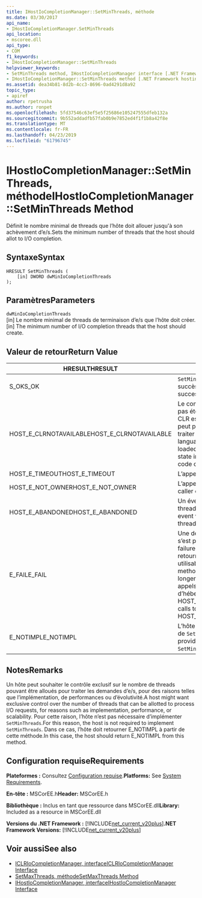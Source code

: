 ```yaml
---
title: IHostIoCompletionManager::SetMinThreads, méthode
ms.date: 03/30/2017
api_name:
- IHostIoCompletionManager.SetMinThreads
api_location:
- mscoree.dll
api_type:
- COM
f1_keywords:
- IHostIoCompletionManager::SetMinThreads
helpviewer_keywords:
- SetMinThreads method, IHostIoCompletionManager interface [.NET Framework hosting]
- IHostIoCompletionManager::SetMinThreads method [.NET Framework hosting]
ms.assetid: dea34b81-8d2b-4cc3-8696-0ad4291d8a92
topic_type:
- apiref
author: rpetrusha
ms.author: ronpet
ms.openlocfilehash: 5fd37546c63ef5e5f25686e105247555dfeb132a
ms.sourcegitcommit: 9b552addadfb57fab0b9e7852ed4f1f1b8a42f8e
ms.translationtype: MT
ms.contentlocale: fr-FR
ms.lasthandoff: 04/23/2019
ms.locfileid: "61796745"
---
```

# <a name="ihostiocompletionmanagersetminthreads-method"></a><span data-ttu-id="ca36a-102">IHostIoCompletionManager::SetMinThreads, méthode</span><span class="sxs-lookup"><span data-stu-id="ca36a-102">IHostIoCompletionManager::SetMinThreads Method</span></span>
<span data-ttu-id="ca36a-103">Définit le nombre minimal de threads que l’hôte doit allouer jusqu'à son achèvement d’e/s.</span><span class="sxs-lookup"><span data-stu-id="ca36a-103">Sets the minimum number of threads that the host should allot to I/O completion.</span></span>  
  
## <a name="syntax"></a><span data-ttu-id="ca36a-104">Syntaxe</span><span class="sxs-lookup"><span data-stu-id="ca36a-104">Syntax</span></span>  
  
```  
HRESULT SetMinThreads (  
    [in] DWORD dwMinIoCompletionThreads  
);  
```  
  
## <a name="parameters"></a><span data-ttu-id="ca36a-105">Paramètres</span><span class="sxs-lookup"><span data-stu-id="ca36a-105">Parameters</span></span>  
 `dwMinIoCompletionThreads`  
 <span data-ttu-id="ca36a-106">[in] Le nombre minimal de threads de terminaison d’e/s que l’hôte doit créer.</span><span class="sxs-lookup"><span data-stu-id="ca36a-106">[in] The minimum number of I/O completion threads that the host should create.</span></span>  
  
## <a name="return-value"></a><span data-ttu-id="ca36a-107">Valeur de retour</span><span class="sxs-lookup"><span data-stu-id="ca36a-107">Return Value</span></span>  
  
|<span data-ttu-id="ca36a-108">HRESULT</span><span class="sxs-lookup"><span data-stu-id="ca36a-108">HRESULT</span></span>|<span data-ttu-id="ca36a-109">Description</span><span class="sxs-lookup"><span data-stu-id="ca36a-109">Description</span></span>|  
|-------------|-----------------|  
|<span data-ttu-id="ca36a-110">S_OK</span><span class="sxs-lookup"><span data-stu-id="ca36a-110">S_OK</span></span>|<span data-ttu-id="ca36a-111">`SetMinThreads` retourné avec succès.</span><span class="sxs-lookup"><span data-stu-id="ca36a-111">`SetMinThreads` returned successfully.</span></span>|  
|<span data-ttu-id="ca36a-112">HOST_E_CLRNOTAVAILABLE</span><span class="sxs-lookup"><span data-stu-id="ca36a-112">HOST_E_CLRNOTAVAILABLE</span></span>|<span data-ttu-id="ca36a-113">Le common language runtime (CLR) n’a pas été chargé dans un processus ou le CLR est dans un état dans lequel il ne peut pas exécuter le code managé ou traiter l’appel avec succès.</span><span class="sxs-lookup"><span data-stu-id="ca36a-113">The common language runtime (CLR) has not been loaded into a process, or the CLR is in a state in which it cannot run managed code or process the call successfully.</span></span>|  
|<span data-ttu-id="ca36a-114">HOST_E_TIMEOUT</span><span class="sxs-lookup"><span data-stu-id="ca36a-114">HOST_E_TIMEOUT</span></span>|<span data-ttu-id="ca36a-115">L’appel a expiré.</span><span class="sxs-lookup"><span data-stu-id="ca36a-115">The call timed out.</span></span>|  
|<span data-ttu-id="ca36a-116">HOST_E_NOT_OWNER</span><span class="sxs-lookup"><span data-stu-id="ca36a-116">HOST_E_NOT_OWNER</span></span>|<span data-ttu-id="ca36a-117">L’appelant ne possède pas le verrou.</span><span class="sxs-lookup"><span data-stu-id="ca36a-117">The caller does not own the lock.</span></span>|  
|<span data-ttu-id="ca36a-118">HOST_E_ABANDONED</span><span class="sxs-lookup"><span data-stu-id="ca36a-118">HOST_E_ABANDONED</span></span>|<span data-ttu-id="ca36a-119">Un événement a été annulé alors qu’un thread bloqué ou Fibre l’attendait.</span><span class="sxs-lookup"><span data-stu-id="ca36a-119">An event was canceled while a blocked thread or fiber was waiting on it.</span></span>|  
|<span data-ttu-id="ca36a-120">E_FAIL</span><span class="sxs-lookup"><span data-stu-id="ca36a-120">E_FAIL</span></span>|<span data-ttu-id="ca36a-121">Une défaillance catastrophique inconnue s’est produite.</span><span class="sxs-lookup"><span data-stu-id="ca36a-121">An unknown catastrophic failure occurred.</span></span> <span data-ttu-id="ca36a-122">Lorsqu’une méthode retourne E_FAIL, le CLR n’est plus utilisable au sein du processus.</span><span class="sxs-lookup"><span data-stu-id="ca36a-122">When a method returns E_FAIL, the CLR is no longer usable within the process.</span></span> <span data-ttu-id="ca36a-123">Les appels suivants aux méthodes d’hébergement retournent HOST_E_CLRNOTAVAILABLE.</span><span class="sxs-lookup"><span data-stu-id="ca36a-123">Subsequent calls to hosting methods return HOST_E_CLRNOTAVAILABLE.</span></span>|  
|<span data-ttu-id="ca36a-124">E_NOTIMPL</span><span class="sxs-lookup"><span data-stu-id="ca36a-124">E_NOTIMPL</span></span>|<span data-ttu-id="ca36a-125">L’hôte ne fournit pas une implémentation de `SetMinThreads`.</span><span class="sxs-lookup"><span data-stu-id="ca36a-125">The host does not provide an implementation of `SetMinThreads`.</span></span>|  
  
## <a name="remarks"></a><span data-ttu-id="ca36a-126">Notes</span><span class="sxs-lookup"><span data-stu-id="ca36a-126">Remarks</span></span>  
 <span data-ttu-id="ca36a-127">Un hôte peut souhaiter le contrôle exclusif sur le nombre de threads pouvant être alloués pour traiter les demandes d’e/s, pour des raisons telles que l’implémentation, de performances ou d’évolutivité.</span><span class="sxs-lookup"><span data-stu-id="ca36a-127">A host might want exclusive control over the number of threads that can be allotted to process I/O requests, for reasons such as implementation, performance, or scalability.</span></span> <span data-ttu-id="ca36a-128">Pour cette raison, l’hôte n’est pas nécessaire d’implémenter `SetMinThreads`.</span><span class="sxs-lookup"><span data-stu-id="ca36a-128">For this reason, the host is not required to implement `SetMinThreads`.</span></span> <span data-ttu-id="ca36a-129">Dans ce cas, l’hôte doit retourner E_NOTIMPL à partir de cette méthode.</span><span class="sxs-lookup"><span data-stu-id="ca36a-129">In this case, the host should return E_NOTIMPL from this method.</span></span>  
  
## <a name="requirements"></a><span data-ttu-id="ca36a-130">Configuration requise</span><span class="sxs-lookup"><span data-stu-id="ca36a-130">Requirements</span></span>  
 <span data-ttu-id="ca36a-131">**Plateformes :** Consultez [Configuration requise](../../../../docs/framework/get-started/system-requirements.md).</span><span class="sxs-lookup"><span data-stu-id="ca36a-131">**Platforms:** See [System Requirements](../../../../docs/framework/get-started/system-requirements.md).</span></span>  
  
 <span data-ttu-id="ca36a-132">**En-tête :** MSCorEE.h</span><span class="sxs-lookup"><span data-stu-id="ca36a-132">**Header:** MSCorEE.h</span></span>  
  
 <span data-ttu-id="ca36a-133">**Bibliothèque :** Inclus en tant que ressource dans MSCorEE.dll</span><span class="sxs-lookup"><span data-stu-id="ca36a-133">**Library:** Included as a resource in MSCorEE.dll</span></span>  
  
 <span data-ttu-id="ca36a-134">**Versions du .NET Framework :** [!INCLUDE[net_current_v20plus](../../../../includes/net-current-v20plus-md.md)]</span><span class="sxs-lookup"><span data-stu-id="ca36a-134">**.NET Framework Versions:** [!INCLUDE[net_current_v20plus](../../../../includes/net-current-v20plus-md.md)]</span></span>  
  
## <a name="see-also"></a><span data-ttu-id="ca36a-135">Voir aussi</span><span class="sxs-lookup"><span data-stu-id="ca36a-135">See also</span></span>

- [<span data-ttu-id="ca36a-136">ICLRIoCompletionManager, interface</span><span class="sxs-lookup"><span data-stu-id="ca36a-136">ICLRIoCompletionManager Interface</span></span>](../../../../docs/framework/unmanaged-api/hosting/iclriocompletionmanager-interface.md)
- [<span data-ttu-id="ca36a-137">SetMaxThreads, méthode</span><span class="sxs-lookup"><span data-stu-id="ca36a-137">SetMaxThreads Method</span></span>](../../../../docs/framework/unmanaged-api/hosting/ihostiocompletionmanager-setmaxthreads-method.md)
- [<span data-ttu-id="ca36a-138">IHostIoCompletionManager, interface</span><span class="sxs-lookup"><span data-stu-id="ca36a-138">IHostIoCompletionManager Interface</span></span>](../../../../docs/framework/unmanaged-api/hosting/ihostiocompletionmanager-interface.md)
